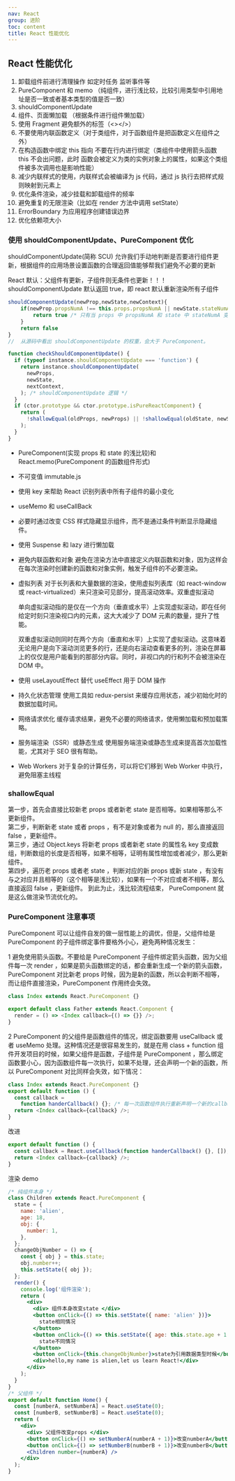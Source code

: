 ```yaml
---
nav: React
group: 进阶
toc: content
title: React 性能优化
---
```


## React 性能优化

1. 卸载组件前进行清理操作 如定时任务 监听事件等
2. PureComponent 和 memo （纯组件，进行浅比较，比较引用类型中引用地址是否一致或者基本类型的值是否一致）
3. shouldComponentUpdate
4. 组件、页面懒加载 （根据条件进行组件懒加载）
5. 使用 Fragment 避免额外的标签（<></>）
6. 不要使用内联函数定义（对于类组件，对于函数组件是把函数定义在组件之外）
7. 在构造函数中绑定 this 指向 不要在行内进行绑定（类组件中使用箭头函数 this 不会出问题，此时 函数会被定义为类的实例对象上的属性，如果这个类组件被多次调用也是影响性能）
8. 减少内联样式的使用，内联样式会被编译为 js 代码，通过 js 执行去把样式规则映射到元素上
9. 优化条件渲染，减少挂载和卸载组件的频率
10. 避免重复的无限渲染（比如在 render 方法中调用 setState）
11. ErrorBoundary 为应用程序创建错误边界
12. 优化依赖项大小

### 使用 shouldComponentUpdate、PureComponent 优化

shouldComponentUpdate(简称 SCU) 允许我们手动地判断是否要进行组件更新，根据组件的应用场景设置函数的合理返回值能够帮我们避免不必要的更新

React 默认：父组件有更新，子组件则无条件也更新！！！
shouldComponentUpdate 默认返回 true，即 react 默认重新渲染所有子组件

```js
shouldComponentUpdate(newProp,newState,newContext){
    if(newProp.propsNumA !== this.props.propsNumA || newState.stateNumA !== this.state.stateNumA ){
        return true /* 只有当 props 中 propsNumA 和 state 中 stateNumA 变化时，更新组件  */
    }
    return false
}
//  从源码中看出 shouldComponentUpdate 的权重，会大于 PureComponent。

function checkShouldComponentUpdate() {
  if (typeof instance.shouldComponentUpdate === 'function') {
    return instance.shouldComponentUpdate(
      newProps,
      newState,
      nextContext,
    ); /* shouldComponentUpdate 逻辑 */
  }
  if (ctor.prototype && ctor.prototype.isPureReactComponent) {
    return (
      !shallowEqual(oldProps, newProps) || !shallowEqual(oldState, newState)
    );
  }
}

```

- PureComponent(实现 props 和 state 的浅比较)和 React.memo(PureComponent 的函数组件形式)

- 不可变值 immutable.js

- 使用 key 来帮助 React 识别列表中所有子组件的最小变化

- useMemo 和 useCallBack

- 必要时通过改变 CSS 样式隐藏显示组件，而不是通过条件判断显示隐藏组件。

- 使用 Suspense 和 lazy 进行懒加载
- 避免内联函数和对象
  避免在渲染方法中直接定义内联函数和对象，因为这样会在每次渲染时创建新的函数和对象实例，触发子组件的不必要渲染。
- 虚拟列表
  对于长列表和大量数据的渲染，使用虚拟列表库（如 react-window 或 react-virtualized）来只渲染可见部分，提高滚动效率。双重虚拟滚动

  单向虚拟滚动指的是仅在一个方向（垂直或水平）上实现虚拟滚动，即在任何给定时刻只渲染视口内的元素，这大大减少了 DOM 元素的数量，提升了性能。

  双重虚拟滚动则同时在两个方向（垂直和水平）上实现了虚拟滚动。这意味着无论用户是向下滚动浏览更多的行，还是向右滚动查看更多的列，渲染在屏幕上的仅仅是用户能看到的那部分内容。同时，非视口内的行和列不会被渲染在 DOM 中。

- 使用 useLayoutEffect 替代 useEffect 用于 DOM 操作
- 持久化状态管理
  使用工具如 redux-persist 来缓存应用状态，减少初始化时的数据加载时间。

- 网络请求优化
  缓存请求结果，避免不必要的网络请求，使用懒加载和预加载策略。
- 服务端渲染（SSR）或静态生成
  使用服务端渲染或静态生成来提高首次加载性能，尤其对于 SEO 很有帮助。
- Web Workers
  对于复杂的计算任务，可以将它们移到 Web Worker 中执行，避免阻塞主线程

### shallowEqual

第一步，首先会直接比较新老 props 或者新老 state 是否相等。如果相等那么不更新组件。  
第二步，判断新老 state 或者 props ，有不是对象或者为 null 的，那么直接返回 false ，更新组件。  
第三步，通过 Object.keys 将新老 props 或者新老 state 的属性名 key 变成数组，判断数组的长度是否相等，如果不相等，证明有属性增加或者减少，那么更新组件。  
第四步，遍历老 props 或者老 state ，判断对应的新 props 或新 state ，有没有与之对应并且相等的（这个相等是浅比较），如果有一个不对应或者不相等，那么直接返回 false ，更新组件。 到此为止，浅比较流程结束， PureComponent 就是这么做渲染节流优化的。

### PureComponent 注意事项

PureComponent 可以让组件自发的做一层性能上的调优，但是，父组件给是 PureComponent 的子组件绑定事件要格外小心，避免两种情况发生：

1 避免使用箭头函数。不要给是 PureComponent 子组件绑定箭头函数，因为父组件每一次 render ，如果是箭头函数绑定的话，都会重新生成一个新的箭头函数， PureComponent 对比新老 props 时候，因为是新的函数，所以会判断不相等，而让组件直接渲染，PureComponent 作用终会失效。

```js
class Index extends React.PureComponent {}

export default class Father extends React.Component {
  render = () => <Index callback={() => {}} />;
}
```

2 PureComponent 的父组件是函数组件的情况，绑定函数要用 useCallback 或者 useMemo 处理。这种情况还是很容易发生的，就是在用 class + function 组件开发项目的时候，如果父组件是函数，子组件是 PureComponent ，那么绑定函数要小心，因为函数组件每一次执行，如果不处理，还会声明一个新的函数，所以 PureComponent 对比同样会失效，如下情况：

```js
class Index extends React.PureComponent {}
export default function () {
  const callback =
    function handerCallback() {}; /* 每一次函数组件执行重新声明一个新的callback，PureComponent浅比较会认为不相等，促使组件更新  */
  return <Index callback={callback} />;
}
```

改进

```js
export default function () {
  const callback = React.useCallback(function handerCallback() {}, []);
  return <Index callback={callback} />;
}
```

渲染 demo

```jsx
/* 纯组件本身 */
class Children extends React.PureComponent {
  state = {
    name: 'alien',
    age: 18,
    obj: {
      number: 1,
    },
  };
  changeObjNumber = () => {
    const { obj } = this.state;
    obj.number++;
    this.setState({ obj });
  };
  render() {
    console.log('组件渲染');
    return (
      <div>
        <div> 组件本身改变state </div>
        <button onClick={() => this.setState({ name: 'alien' })}>
          state相同情况
        </button>
        <button onClick={() => this.setState({ age: this.state.age + 1 })}>
          state不同情况
        </button>
        <button onClick={this.changeObjNumber}>state为引用数据类型时候</button>
        <div>hello,my name is alien,let us learn React!</div>
      </div>
    );
  }
}
/* 父组件 */
export default function Home() {
  const [numberA, setNumberA] = React.useState(0);
  const [numberB, setNumberB] = React.useState(0);
  return (
    <div>
      <div> 父组件改变props </div>
      <button onClick={() => setNumberA(numberA + 1)}>改变numberA</button>
      <button onClick={() => setNumberB(numberB + 1)}>改变numberB</button>
      <Children number={numberA} />
    </div>
  );
}
```
